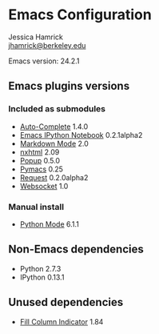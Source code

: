 # Emacs Configuration

Jessica Hamrick        
jhamrick@berkeley.edu

Emacs version: 24.2.1

## Emacs plugins versions

### Included as submodules

* [Auto-Complete](https://github.com/auto-complete/auto-complete) 1.4.0
* [Emacs IPython Notebook](https://github.com/tkf/emacs-ipython-notebook) 0.2.1alpha2
* [Markdown Mode](http://jblevins.org/projects/markdown-mode/) 2.0
* [nxhtml](httpss://github.com/emacsmirror/nxhtml) 2.09
* [Popup](https://github.com/auto-complete/popup-el) 0.5.0
* [Pymacs](https://github.com/pinard/Pymacs) 0.25
* [Request](https://github.com/tkf/emacs-request) 0.2.0alpha2
* [Websocket](https://github.com/ahyatt/emacs-websocket) 1.0

### Manual install

* [Python Mode](https://launchpad.net/python-mode/) 6.1.1

## Non-Emacs dependencies

* Python 2.7.3
* IPython 0.13.1

## Unused dependencies

* [Fill Column Indicator](https://github.com/alpaker/Fill-Column-Indicator)	1.84
